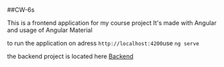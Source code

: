 ##CW-6s

This is a frontend application for my course project
It's made with Angular and usage of Angular Material

to run the application on adress `http://localhost:4200`use `ng serve`

the backend project is located here
[Backend](https://github.com/RudakovskyS/CW-6s-backend)